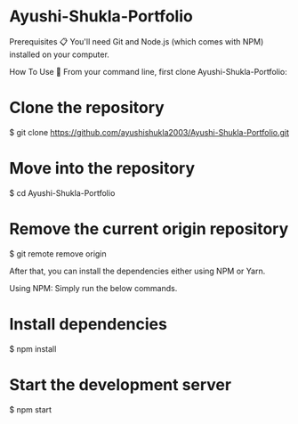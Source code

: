# Ayushi-Shukla-Portfolio

Prerequisites 📋
You'll need Git and Node.js (which comes with NPM) installed on your computer.

How To Use 🔧
From your command line, first clone Ayushi-Shukla-Portfolio:

# Clone the repository
$ git clone https://github.com/ayushishukla2003/Ayushi-Shukla-Portfolio.git

# Move into the repository
$ cd Ayushi-Shukla-Portfolio

# Remove the current origin repository
$ git remote remove origin




After that, you can install the dependencies either using NPM or Yarn.

Using NPM: Simply run the below commands.

# Install dependencies
$ npm install

# Start the development server
$ npm start

